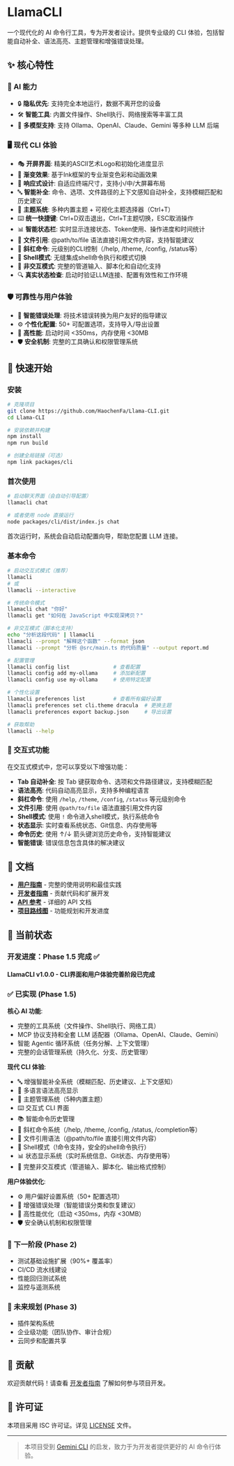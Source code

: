# LlamaCLI

一个现代化的 AI 命令行工具，专为开发者设计。提供专业级的 CLI 体验，包括智能自动补全、语法高亮、主题管理和增强错误处理。

## ✨ 核心特性

### 🎯 AI 能力

- 🔒 **隐私优先**: 支持完全本地运行，数据不离开您的设备
- 🛠️ **智能工具**: 内置文件操作、Shell执行、网络搜索等丰富工具
- 🔧 **多模型支持**: 支持 Ollama、OpenAI、Claude、Gemini 等多种 LLM 后端

### 🖥️ 现代 CLI 体验

- 🎭 **开屏界面**: 精美的ASCII艺术Logo和初始化进度显示
- 🎨 **渐变效果**: 基于Ink框架的专业渐变色彩和动画效果
- 📱 **响应式设计**: 自适应终端尺寸，支持小/中/大屏幕布局
- 🔤 **智能补全**: 命令、选项、文件路径的上下文感知自动补全，支持模糊匹配和历史建议
- 🌈 **主题系统**: 多种内置主题 + 可视化主题选择器（Ctrl+T）
- ⌨️ **统一快捷键**: Ctrl+D双击退出，Ctrl+T主题切换，ESC取消操作
- 📊 **智能状态栏**: 实时显示连接状态、Token使用、操作进度和时间统计
- 📁 **文件引用**: @path/to/file 语法直接引用文件内容，支持智能建议
- 🔧 **斜杠命令**: 元级别的CLI控制（/help, /theme, /config, /status等）
- 🐚 **Shell模式**: 无缝集成shell命令执行和模式切换
- 🚀 **非交互模式**: 完整的管道输入、脚本化和自动化支持
- 🔍 **真实状态检查**: 启动时验证LLM连接、配置有效性和工作环境

### 🛡️ 可靠性与用户体验

- 🚨 **智能错误处理**: 将技术错误转换为用户友好的指导建议
- ⚙️ **个性化配置**: 50+ 可配置选项，支持导入/导出设置
- 🚀 **高性能**: 启动时间 <350ms，内存使用 <30MB
- 🛡️ **安全机制**: 完整的工具确认和权限管理系统

## 🚀 快速开始

### 安装

```bash
# 克隆项目
git clone https://github.com/HaochenFa/Llama-CLI.git
cd Llama-CLI

# 安装依赖并构建
npm install
npm run build

# 创建全局链接（可选）
npm link packages/cli
```

### 首次使用

```bash
# 启动聊天界面（会自动引导配置）
llamacli chat

# 或者使用 node 直接运行
node packages/cli/dist/index.js chat
```

首次运行时，系统会自动启动配置向导，帮助您配置 LLM 连接。

### 基本命令

```bash
# 启动交互式模式（推荐）
llamacli
# 或
llamacli --interactive

# 传统命令模式
llamacli chat "你好"
llamacli get "如何在 JavaScript 中实现深拷贝？"

# 非交互模式（脚本化支持）
echo "分析这段代码" | llamacli
llamacli --prompt "解释这个函数" --format json
llamacli --prompt "分析 @src/main.ts 的代码质量" --output report.md

# 配置管理
llamacli config list              # 查看配置
llamacli config add my-ollama     # 添加新配置
llamacli config use my-ollama     # 使用特定配置

# 个性化设置
llamacli preferences list         # 查看所有偏好设置
llamacli preferences set cli.theme dracula  # 更换主题
llamacli preferences export backup.json     # 导出设置

# 获取帮助
llamacli --help
```

### 🎨 交互式功能

在交互式模式中，您可以享受以下增强功能：

- **Tab 自动补全**: 按 Tab 键获取命令、选项和文件路径建议，支持模糊匹配
- **语法高亮**: 代码自动高亮显示，支持多种编程语言
- **斜杠命令**: 使用 `/help`, `/theme`, `/config`, `/status` 等元级别命令
- **文件引用**: 使用 `@path/to/file` 语法直接引用文件内容
- **Shell模式**: 使用 `!` 命令进入shell模式，执行系统命令
- **状态显示**: 实时查看系统状态、Git信息、内存使用等
- **命令历史**: 使用 ↑/↓ 箭头键浏览历史命令，支持智能建议
- **智能错误**: 错误信息包含具体的解决建议

## 📖 文档

- **[用户指南](docs/USER_GUIDE.md)** - 完整的使用说明和最佳实践
- **[开发者指南](docs/DEVELOPER_GUIDE.md)** - 贡献代码和扩展开发
- **[API 参考](docs/API_REFERENCE.md)** - 详细的 API 文档
- **[项目路线图](docs/ROADMAP.md)** - 功能规划和开发进度

## 🔧 当前状态

### 开发进度：Phase 1.5 完成 ✅

#### LlamaCLI v1.0.0 - CLI界面和用户体验完善阶段已完成

### ✅ 已实现 (Phase 1.5)

**核心 AI 功能**:

- 完整的工具系统（文件操作、Shell执行、网络工具）
- MCP 协议支持和全套 LLM 适配器（Ollama、OpenAI、Claude、Gemini）
- 智能 Agentic 循环系统（任务分解、上下文管理）
- 完整的会话管理系统（持久化、分支、历史管理）

**现代 CLI 体验**:

- 🔤 增强智能补全系统（模糊匹配、历史建议、上下文感知）
- 🎨 多语言语法高亮显示
- 🌈 主题管理系统（5种内置主题）
- ⌨️ 交互式 CLI 界面
- 📚 智能命令历史管理
- 🔧 斜杠命令系统（/help, /theme, /config, /status, /completion等）
- 📁 文件引用语法（@path/to/file 直接引用文件内容）
- 🐚 Shell模式（!命令支持，安全的shell命令执行）
- 📊 状态显示系统（实时系统信息、Git状态、内存使用等）
- 🚀 完整非交互模式（管道输入、脚本化、输出格式控制）

**用户体验优化**:

- ⚙️ 用户偏好设置系统（50+ 配置选项）
- 🚨 增强错误处理（智能错误分类和恢复建议）
- 🚀 高性能优化（启动 <350ms，内存 <30MB）
- 🛡️ 安全确认机制和权限管理

### 🚧 下一阶段 (Phase 2)

- 测试基础设施扩展（90%+ 覆盖率）
- CI/CD 流水线建设
- 性能回归测试系统
- 监控与遥测系统

### 🔮 未来规划 (Phase 3)

- 插件架构系统
- 企业级功能（团队协作、审计合规）
- 云同步和配置共享

## 🤝 贡献

欢迎贡献代码！请查看 [开发者指南](docs/DEVELOPER_GUIDE.md) 了解如何参与项目开发。

## 📄 许可证

本项目采用 ISC 许可证。详见 [LICENSE](LICENSE) 文件。

---

> 本项目受到 [Gemini CLI](https://github.com/google-gemini/gemini-cli) 的启发，致力于为开发者提供更好的 AI 命令行体验。
